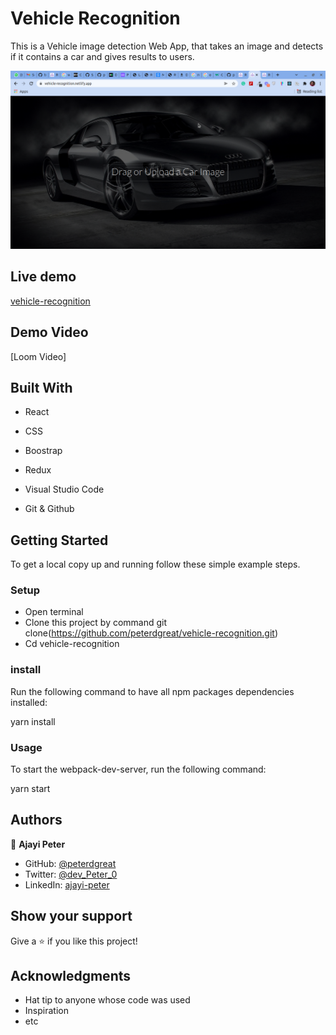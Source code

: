 # Vehicle Recognition

This is a Vehicle image detection Web App, that takes an image and detects if it contains a car and gives results to users.
  
![vehicle](./src/assets/vehicle-recognition.png)

## Live demo
[vehicle-recognition](https://vehicle-recognition.netlify.app/)


## Demo Video
[Loom Video]

## Built With

- React

- CSS

- Boostrap

- Redux

- Visual Studio Code

- Git & Github


## Getting Started
To get a local copy up and running follow these simple example steps.

### Setup
* Open terminal
* Clone this project by command git clone(https://github.com/peterdgreat/vehicle-recognition.git)
* Cd vehicle-recognition

### install
Run the following command to have all npm packages dependencies installed:

yarn install

### Usage

To start the webpack-dev-server, run the following command:

yarn start

## Authors

👤 **Ajayi Peter**

- GitHub: [@peterdgreat](https://github.com/peterdgreat)
- Twitter: [@dev_Peter_0](https://twitter.com/dev_Peter_O)
- LinkedIn: [ajayi-peter](https://linkedin.com/in/ajayipeter)

## Show your support

Give a ⭐️ if you like this project!

## Acknowledgments
- Hat tip to anyone whose code was used
- Inspiration
- etc
